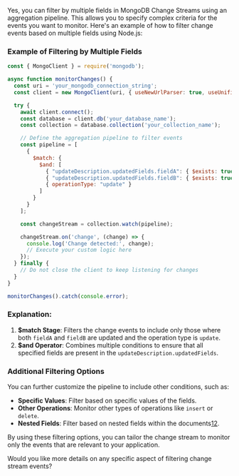 Yes, you can filter by multiple fields in MongoDB Change Streams using an aggregation pipeline. This allows you to specify complex criteria for the events you want to monitor. Here's an example of how to filter change events based on multiple fields using Node.js:

### Example of Filtering by Multiple Fields

```javascript
const { MongoClient } = require('mongodb');

async function monitorChanges() {
  const uri = 'your_mongodb_connection_string';
  const client = new MongoClient(uri, { useNewUrlParser: true, useUnifiedTopology: true });

  try {
    await client.connect();
    const database = client.db('your_database_name');
    const collection = database.collection('your_collection_name');

    // Define the aggregation pipeline to filter events
    const pipeline = [
      {
        $match: {
          $and: [
            { "updateDescription.updatedFields.fieldA": { $exists: true } },
            { "updateDescription.updatedFields.fieldB": { $exists: true } },
            { operationType: "update" }
          ]
        }
      }
    ];

    const changeStream = collection.watch(pipeline);

    changeStream.on('change', (change) => {
      console.log('Change detected:', change);
      // Execute your custom logic here
    });
  } finally {
    // Do not close the client to keep listening for changes
  }
}

monitorChanges().catch(console.error);
```

### Explanation:
1. **$match Stage**: Filters the change events to include only those where both `fieldA` and `fieldB` are updated and the operation type is `update`.
2. **$and Operator**: Combines multiple conditions to ensure that all specified fields are present in the `updateDescription.updatedFields`.

### Additional Filtering Options
You can further customize the pipeline to include other conditions, such as:
- **Specific Values**: Filter based on specific values of the fields.
- **Other Operations**: Monitor other types of operations like `insert` or `delete`.
- **Nested Fields**: Filter based on nested fields within the documents[1](https://www.mongodb.com/docs/manual/changeStreams/)[2](https://stackoverflow.com/questions/49621939/how-to-watch-for-changes-to-specific-fields-in-mongodb-change-stream).

By using these filtering options, you can tailor the change stream to monitor only the events that are relevant to your application.

Would you like more details on any specific aspect of filtering change stream events?
